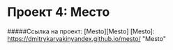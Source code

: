 # Проект 4: Место

#####Ссылка на проект: [Mesto][Mesto]
[Mesto]: https://dmitrykaryakinyandex.github.io/mesto/ "Mesto"
